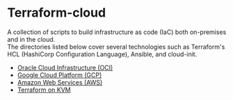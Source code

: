 # Terraform-cloud
A collection of scripts to build infrastructure as code (IaC) both on-premises and in the cloud.</br>
The directories listed below cover several technologies such as Terraform's HCL (HashiCorp Configuration Language), Ansible, and cloud-init.</br>

- [Oracle Cloud Infrastructure (OCI)](./OCI/README.md)
- [Google Cloud Platform (GCP)](./GCP/README.md)
- [Amazon Web Services (AWS)](./AWS/README.md)
- [Terraform on KVM](./KVM/README.md)
